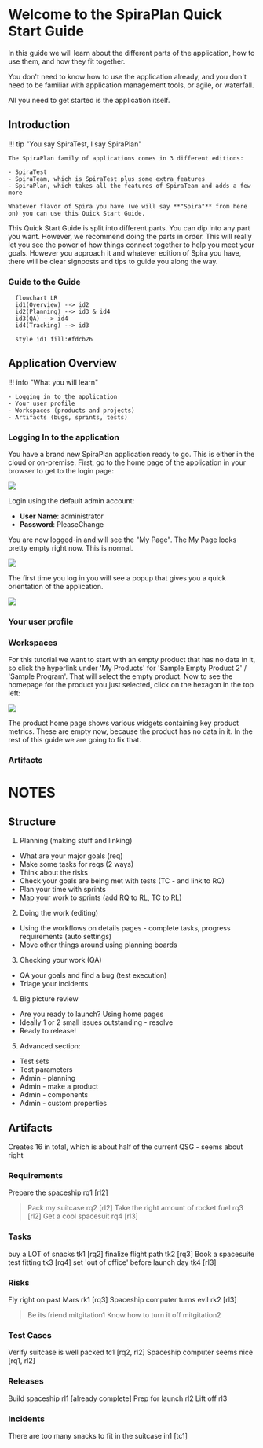 # Welcome to the SpiraPlan Quick Start Guide
In this guide we will learn about the different parts of the application, how to use them, and how they fit together. 

You don't need to know how to use the application already, and you don't need to be familiar with application management tools, or agile, or waterfall.

All you need to get started is the application itself.

## Introduction
!!! tip "You say SpiraTest, I say SpiraPlan"

    The SpiraPlan family of applications comes in 3 different editions:

    - SpiraTest
    - SpiraTeam, which is SpiraTest plus some extra features
    - SpiraPlan, which takes all the features of SpiraTeam and adds a few more

    Whatever flavor of Spira you have (we will say **"Spira"** from here on) you can use this Quick Start Guide. 

This Quick Start Guide is split into different parts. You can dip into any part you want. However, we recommend doing the parts in order. This will really let you see the power of how things connect together to help you meet your goals. However you approach it and whatever edition of Spira you have, there will be clear signposts and tips to guide you along the way.

### Guide to the Guide

``` mermaid
  flowchart LR
  id1(Overview) --> id2
  id2(Planning) --> id3 & id4
  id3(QA) --> id4
  id4(Tracking) --> id3

  style id1 fill:#fdcb26
```

## Application Overview

!!! info "What you will learn"

    - Logging in to the application
    - Your user profile
    - Workspaces (products and projects)
    - Artifacts (bugs, sprints, tests)


### Logging In to the application

You have a brand new SpiraPlan application ready to go. This is either in the cloud or on-premise. First, go to the home page of the application in your browser to get to the login page:

![](img/qsg-intro-login.png)

Login using the default admin account:

- **User Name**: administrator
- **Password**: PleaseChange

You are now logged-in and will see the "My Page". The My Page looks pretty empty right now. This is normal.

![](img/Logging_In_and_Selecting_a_Product_4.png)

The first time you log in you will see a popup that gives you a quick orientation of the application.

![](img/Logging_In_and_Selecting_a_Product_5.png)


### Your user profile

### Workspaces
For this tutorial we want to start with an empty product that has no data in it, so click the hyperlink under 'My Products' for 'Sample Empty Product 2' / 'Sample Program'. That will select the empty product. Now to see the homepage for the product you just selected, click on the hexagon in the top left:

![](img/Logging_In_and_Selecting_a_Product_6.png)

The product home page shows various widgets containing key product metrics. These are empty now, because the product has no data in it. In the rest of this guide we are going to fix that.

### Artifacts



# NOTES
## Structure
1. Planning (making stuff and linking)

- What are your major goals (req)
- Make some tasks for reqs (2 ways)
- Think about the risks
- Check your goals are being met with tests (TC - and link to RQ)
- Plan your time with sprints
- Map your work to sprints (add RQ to RL, TC to RL)

2. Doing the work (editing)

- Using the workflows on details pages - complete tasks, progress requirements (auto settings)
- Move other things around using planning boards

3. Checking your work (QA)

- QA your goals and find a bug (test execution)
- Triage your incidents

4. Big picture review

- Are you ready to launch? Using home pages
- Ideally 1 or 2 small issues outstanding - resolve
- Ready to release!

5. Advanced section:

- Test sets
- Test parameters
- Admin - planning
- Admin - make a product
- Admin - components
- Admin - custom properties

## Artifacts
Creates 16 in total, which is about half of the current QSG - seems about right

### Requirements
Prepare the spaceship rq1 [rl2]
> Pack my suitcase rq2 [rl2]
> Take the right amount of rocket fuel rq3 [rl2]
Get a cool spacesuit rq4 [rl3]

### Tasks
buy a LOT of snacks tk1 [rq2]
finalize flight path tk2 [rq3]
Book a spacesuite test fitting tk3 [rq4]
set 'out of office' before launch day tk4 [rl3]

### Risks
Fly right on past Mars rk1 [rq3]
Spaceship computer turns evil rk2 [rl3]
> Be its friend mitgitation1
> Know how to turn it off mitgitation2

### Test Cases
Verify suitcase is well packed tc1 [rq2, rl2]
Spaceship computer seems nice [rq1, rl2] 

### Releases
Build spaceship rl1 [already complete]
Prep for launch rl2 
Lift off rl3

### Incidents
There are too many snacks to fit in the suitcase in1 [tc1]
